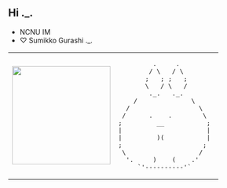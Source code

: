 ## Hi ._.
- NCNU IM
- ♡ Sumikko Gurashi ._.
<table>
<tr>
<td>
<img src="https://github.com/user-attachments/assets/f7988bff-5def-457b-ba06-f19397bc3047" width="200"/>
</td>
<td>
<pre>
         .     .  
        / \   / \
       ;   ; ;   ;
       \   / \   /
        ._.   ._.   
    /              \
  /                  \   
 /      .    .        \  
;         __           ;
|                      |
|         )(           |
;                     ; 
 \                   / 
  '.     )    (    .'
     `'----------'`
</pre>
</td>
</tr>
</table>
